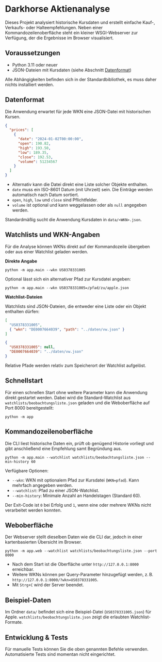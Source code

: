 # Darkhorse Aktienanalyse

Dieses Projekt analysiert historische Kursdaten und erstellt einfache Kauf-, Verkaufs- oder Halteempfehlungen. Neben einer Kommandozeilenoberfläche steht ein kleiner WSGI-Webserver zur Verfügung, der die Ergebnisse im Browser visualisiert.

## Voraussetzungen

* Python 3.11 oder neuer
* JSON-Dateien mit Kursdaten (siehe Abschnitt [Datenformat](#datenformat))

Alle Abhängigkeiten befinden sich in der Standardbibliothek, es muss daher nichts installiert werden.

## Datenformat

Die Anwendung erwartet für jede WKN eine JSON-Datei mit historischen Kursen.

```json
{
  "prices": [
    {
      "date": "2024-01-02T00:00:00",
      "open": 190.82,
      "high": 193.50,
      "low": 189.35,
      "close": 192.53,
      "volume": 51234567
    }
  ]
}
```

* Alternativ kann die Datei direkt eine Liste solcher Objekte enthalten.
* `date` muss ein ISO-8601 Datum (mit Uhrzeit) sein. Die Einträge werden automatisch nach Datum sortiert.
* `open`, `high`, `low` und `close` sind Pflichtfelder.
* `volume` ist optional und kann weggelassen oder als `null` angegeben werden.

Standardmäßig sucht die Anwendung Kursdaten in `data/<WKN>.json`.

## Watchlists und WKN-Angaben

Für die Analyse können WKNs direkt auf der Kommandozeile übergeben oder aus einer Watchlist geladen werden.

**Direkte Angabe**

```
python -m app.main --wkn US0378331005
```

Optional lässt sich ein alternativer Pfad zur Kursdatei angeben:

```
python -m app.main --wkn US0378331005=/pfad/zu/apple.json
```

**Watchlist-Dateien**

Watchlists sind JSON-Dateien, die entweder eine Liste oder ein Objekt enthalten dürfen:

```json
[
  "US0378331005",
  { "wkn": "DE0007664039", "path": "../daten/vw.json" }
]
```

```json
{
  "US0378331005": null,
  "DE0007664039": "../daten/vw.json"
}
```

Relative Pfade werden relativ zum Speicherort der Watchlist aufgelöst.


## Schnellstart

Für einen schnellen Start ohne weitere Parameter kann die Anwendung direkt
gestartet werden. Dabei wird die Standard-Watchlist aus
`watchlists/beobachtungsliste.json` geladen und die Weboberfläche auf Port 8000
bereitgestellt:

```
python -m app
```

## Kommandozeilenoberfläche

Die CLI liest historische Daten ein, prüft ob genügend Historie vorliegt und gibt anschließend eine Empfehlung samt Begründung aus.

```
python -m app.main --watchlist watchlists/beobachtungsliste.json --min-history 60
```

Verfügbare Optionen:

* `--wkn`: WKN mit optionalem Pfad zur Kursdatei (`WKN=pfad`). Kann mehrfach angegeben werden.
* `--watchlist`: Pfad zu einer JSON-Watchlist.
* `--min-history`: Minimale Anzahl an Handelstagen (Standard 60).

Der Exit-Code ist `0` bei Erfolg und `1`, wenn eine oder mehrere WKNs nicht verarbeitet werden konnten.

## Weboberfläche

Der Webserver stellt dieselben Daten wie die CLI dar, jedoch in einer kartenbasierten Übersicht im Browser.

```
python -m app.web --watchlist watchlists/beobachtungsliste.json --port 8000
```

* Nach dem Start ist die Oberfläche unter `http://127.0.0.1:8000` erreichbar.
* Weitere WKNs können per Query-Parameter hinzugefügt werden, z. B. `http://127.0.0.1:8000/?wkn=US0378331005`.
* Mit `Strg+C` wird der Server beendet.

## Beispiel-Daten

Im Ordner `data/` befindet sich eine Beispiel-Datei (`US0378331005.json`) für Apple. `watchlists/beobachtungsliste.json` zeigt die erlaubten Watchlist-Formate.

## Entwicklung & Tests

Für manuelle Tests können Sie die oben genannten Befehle verwenden. Automatisierte Tests sind momentan nicht eingerichtet.
